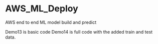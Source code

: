 # AWS_ML_Deploy
AWS end to end ML model build and predict


Demo13 is basic code
Demo14 is full code with the added train and test data.
